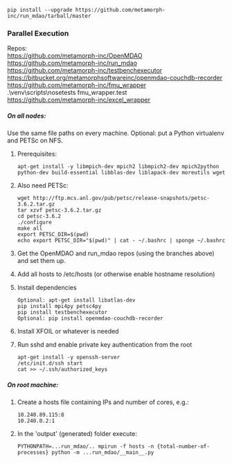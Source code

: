 `pip install --upgrade https://github.com/metamorph-inc/run_mdao/tarball/master`

### Parallel Execution


Repos:  
https://github.com/metamorph-inc/OpenMDAO  
https://github.com/metamorph-inc/run_mdao  
https://github.com/metamorph-inc/testbenchexecutor  
https://bitbucket.org/metamorphsoftwareinc/openmdao-couchdb-recorder  
https://github.com/metamorph-inc/fmu_wrapper  
 .\venv\scripts\nosetests fmu_wrapper.test  
https://github.com/metamorph-inc/excel_wrapper  

##### On all nodes:

Use the same file paths on every machine. Optional: put a Python virtualenv and PETSc on NFS.

1. Prerequisites:

    ```
    apt-get install -y libmpich-dev mpich2 libmpich2-dev mpich2python python-dev build-essential libblas-dev liblapack-dev moreutils wget
     ```

1. Also need PETSc:

    ```
    wget http://ftp.mcs.anl.gov/pub/petsc/release-snapshots/petsc-3.6.2.tar.gz
    tar xzvf petsc-3.6.2.tar.gz
    cd petsc-3.6.2
    ./configure
    make all
    export PETSC_DIR=$(pwd)
    echo export PETSC_DIR="$(pwd)" | cat - ~/.bashrc | sponge ~/.bashrc
    ```

1. Get the OpenMDAO and run_mdao repos (using the branches above) and set them up.

1. Add all hosts to /etc/hosts (or otherwise enable hostname resolution)

1. Install dependencies

    ```
    Optional: apt-get install libatlas-dev
    pip install mpi4py petsc4py
    pip install testbenchexecutor
    Optional: pip install openmdao-couchdb-recorder
    ```

1. Install XFOIL or whatever is needed

1. Run sshd and enable private key authentication from the root

    ```
    apt-get install -y openssh-server
    /etc/init.d/ssh start
    cat >> ~/.ssh/authorized_keys
    ```

##### On root machine:

1. Create a hosts file containing IPs and number of cores, e.g.:

    ```
    10.240.89.115:8
    10.240.0.2:1
    ```

2. In the 'output' (generated) folder execute:

    ```
    PYTHONPATH=...run_mdao/.. mpirun -f hosts -n {total-number-of-processes} python -m ...run_mdao/__main__.py
    ```
